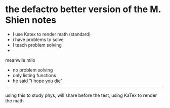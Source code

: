 # the defactro better version of the M. Shien notes

- I use Katex to render math (standard)
- i have problems to solve
- I teach problem solving
- 

meanwile milo

- no problem solving 
- only listing functions
- he said "i hope you die"


---


using this to study phys, will share before the test, using KaTex to render the math
